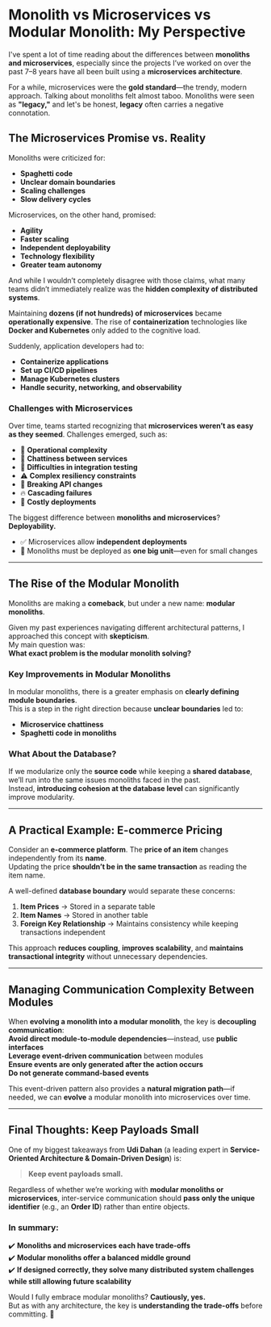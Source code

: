 # **Monolith vs Microservices vs Modular Monolith: My Perspective**

I've spent a lot of time reading about the differences between **monoliths and microservices**, especially since the projects I’ve worked on over the past 7–8 years have all been built using a **microservices architecture**. 

For a while, microservices were the **gold standard**—the trendy, modern approach. Talking about monoliths felt almost taboo. Monoliths were seen as **"legacy,"** and let's be honest, **legacy** often carries a negative connotation.  

## **The Microservices Promise vs. Reality**  

Monoliths were criticized for:  
- **Spaghetti code**  
- **Unclear domain boundaries**  
- **Scaling challenges**  
- **Slow delivery cycles**  

Microservices, on the other hand, promised:  
- **Agility**  
- **Faster scaling**  
- **Independent deployability**  
- **Technology flexibility**  
- **Greater team autonomy**  

And while I wouldn’t completely disagree with those claims, what many teams didn’t immediately realize was the **hidden complexity of distributed systems**.  

Maintaining **dozens (if not hundreds) of microservices** became **operationally expensive**. The rise of **containerization** technologies like **Docker and Kubernetes** only added to the cognitive load.  

Suddenly, application developers had to:  
- **Containerize applications**  
- **Set up CI/CD pipelines**  
- **Manage Kubernetes clusters**  
- **Handle security, networking, and observability**  

### **Challenges with Microservices**  

Over time, teams started recognizing that **microservices weren’t as easy as they seemed**. Challenges emerged, such as:  
- 🚧 **Operational complexity**  
- 🔄 **Chattiness between services**  
- 🧪 **Difficulties in integration testing**  
- ⚠️ **Complex resiliency constraints**  
- 🔗 **Breaking API changes**  
- 🔥 **Cascading failures**  
- 💸 **Costly deployments**  

The biggest difference between **monoliths and microservices**? **Deployability.**  
- ✅ Microservices allow **independent deployments**  
- 🚀 Monoliths must be deployed as **one big unit**—even for small changes  

---

## **The Rise of the Modular Monolith**  

Monoliths are making a **comeback**, but under a new name: **modular monoliths**.  

Given my past experiences navigating different architectural patterns, I approached this concept with **skepticism**.  
My main question was:  
**What exact problem is the modular monolith solving?**  

### **Key Improvements in Modular Monoliths**
In modular monoliths, there is a greater emphasis on **clearly defining module boundaries**.  
This is a step in the right direction because **unclear boundaries** led to:
- **Microservice chattiness**  
- **Spaghetti code in monoliths**  

### **What About the Database?**
If we modularize only the **source code** while keeping a **shared database**, we’ll run into the same issues monoliths faced in the past.  
Instead, **introducing cohesion at the database level** can significantly improve modularity.  

---

## **A Practical Example: E-commerce Pricing**  

Consider an **e-commerce platform**. The **price of an item** changes independently from its **name**.  
Updating the price **shouldn’t be in the same transaction** as reading the item name.  

A well-defined **database boundary** would separate these concerns:  
1. **Item Prices** → Stored in a separate table  
2. **Item Names** → Stored in another table  
3. **Foreign Key Relationship** → Maintains consistency while keeping transactions independent  

This approach **reduces coupling**, **improves scalability**, and **maintains transactional integrity** without unnecessary dependencies.  

---

## **Managing Communication Complexity Between Modules**  

When **evolving a monolith into a modular monolith**, the key is **decoupling communication**:  
**Avoid direct module-to-module dependencies**—instead, use **public interfaces**  
**Leverage event-driven communication** between modules  
**Ensure events are only generated after the action occurs**  
**Do not generate command-based events**  

This event-driven pattern also provides a **natural migration path**—if needed, we can **evolve** a modular monolith into microservices over time.  

---

## **Final Thoughts: Keep Payloads Small**  

One of my biggest takeaways from **Udi Dahan** (a leading expert in **Service-Oriented Architecture & Domain-Driven Design**) is:  

> **Keep event payloads small.**  

Regardless of whether we’re working with **modular monoliths or microservices**, inter-service communication should **pass only the unique identifier** (e.g., an **Order ID**) rather than entire objects.  

### **In summary:**  
✔️ **Monoliths and microservices each have trade-offs**  
✔️ **Modular monoliths offer a balanced middle ground**  
✔️ **If designed correctly, they solve many distributed system challenges while still allowing future scalability**  

Would I fully embrace modular monoliths? **Cautiously, yes.**  
But as with any architecture, the key is **understanding the trade-offs** before committing. 🚀  
